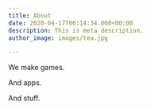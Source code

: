 ```yaml
---
title: About
date: 2020-04-17T06:14:34.000+00:00
description: This is meta description.
author_image: images/tea.jpg 

---
```

We make games.

And apps.

And stuff. 
